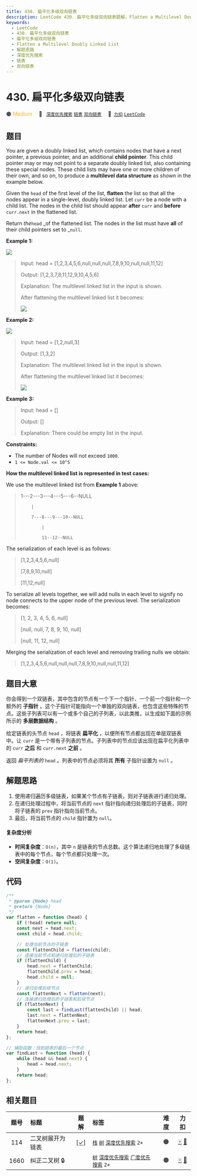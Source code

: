```yaml
---
title: 430. 扁平化多级双向链表
description: LeetCode 430. 扁平化多级双向链表题解，Flatten a Multilevel Doubly Linked List，包含解题思路、复杂度分析以及完整的 JavaScript 代码实现。
keywords:
  - LeetCode
  - 430. 扁平化多级双向链表
  - 扁平化多级双向链表
  - Flatten a Multilevel Doubly Linked List
  - 解题思路
  - 深度优先搜索
  - 链表
  - 双向链表
---
```


# 430. 扁平化多级双向链表

🟠 <font color=#ffb800>Medium</font>&emsp; 🔖&ensp; [`深度优先搜索`](/tag/depth-first-search.md) [`链表`](/tag/linked-list.md) [`双向链表`](/tag/doubly-linked-list.md)&emsp; 🔗&ensp;[`力扣`](https://leetcode.cn/problems/flatten-a-multilevel-doubly-linked-list) [`LeetCode`](https://leetcode.com/problems/flatten-a-multilevel-doubly-linked-list)

## 题目

You are given a doubly linked list, which contains nodes that have a next
pointer, a previous pointer, and an additional **child pointer**. This child
pointer may or may not point to a separate doubly linked list, also containing
these special nodes. These child lists may have one or more children of their
own, and so on, to produce a **multilevel data structure** as shown in the
example below.

Given the `head` of the first level of the list, **flatten** the list so that
all the nodes appear in a single-level, doubly linked list. Let `curr` be a
node with a child list. The nodes in the child list should appear **after**
`curr` and **before** `curr.next` in the flattened list.

Return _the_`head` _of the flattened list. The nodes in the list must have
**all** of their child pointers set to _`null`.

**Example 1:**

![](https://assets.leetcode.com/uploads/2021/11/09/flatten11.jpg)

> Input: head = [1,2,3,4,5,6,null,null,null,7,8,9,10,null,null,11,12]
>
> Output: [1,2,3,7,8,11,12,9,10,4,5,6]
>
> Explanation: The multilevel linked list in the input is shown.
>
> After flattening the multilevel linked list it becomes:
>
> ![](https://assets.leetcode.com/uploads/2021/11/09/flatten12.jpg)

**Example 2:**

![](https://assets.leetcode.com/uploads/2021/11/09/flatten2.1jpg)

> Input: head = [1,2,null,3]
>
> Output: [1,3,2]
>
> Explanation: The multilevel linked list in the input is shown.
>
> After flattening the multilevel linked list it becomes:
>
> ![](https://assets.leetcode.com/uploads/2021/11/24/list.jpg)

**Example 3:**

> Input: head = []
>
> Output: []
>
> Explanation: There could be empty list in the input.

**Constraints:**

- The number of Nodes will not exceed `1000`.
- `1 <= Node.val <= 10^5`

**How the multilevel linked list is represented in test cases:**

We use the multilevel linked list from **Example 1** above:

> 1---2---3---4---5---6--NULL
>
>         |
>
>         7---8---9---10--NULL
>
>             |
>
>             11--12--NULL

The serialization of each level is as follows:

> [1,2,3,4,5,6,null]
>
> [7,8,9,10,null]
>
> [11,12,null]

To serialize all levels together, we will add nulls in each level to signify
no node connects to the upper node of the previous level. The serialization
becomes:

> [1, 2, 3, 4, 5, 6, null]
>
> [null, null, 7, 8, 9, 10, null]
>
> [null, 11, 12, null]

Merging the serialization of each level and removing trailing nulls we obtain:

> [1,2,3,4,5,6,null,null,null,7,8,9,10,null,null,11,12]

## 题目大意

你会得到一个双链表，其中包含的节点有一个下一个指针、一个前一个指针和一个额外的 **子指针** 。这个子指针可能指向一个单独的双向链表，也包含这些特殊的节点。这些子列表可以有一个或多个自己的子列表，以此类推，以生成如下面的示例所示的 **多层数据结构** 。

给定链表的头节点 `head` ，将链表 **扁平化** ，以便所有节点都出现在单层双链表中。让 `curr` 是一个带有子列表的节点。子列表中的节点应该出现在扁平化列表中的 `curr` **之后** 和 `curr.next` **之前** 。

返回 _扁平列表的_ `head` 。列表中的节点必须将其 **所有** 子指针设置为 `null` 。

## 解题思路

1. 使用递归遍历多级链表，如果某个节点有子链表，则对子链表进行递归处理。
2. 在递归处理过程中，将当前节点的 `next` 指针指向递归处理后的子链表，同时将子链表的 `prev` 指针指向当前节点。
3. 最后，将当前节点的 `child` 指针置为 `null`。

#### 复杂度分析

- **时间复杂度**：`O(n)`，其中 `n` 是链表的节点总数。这个算法递归地处理了多级链表中的每个节点，每个节点都只处理一次。
- **空间复杂度**：`O(1)`。

## 代码

```javascript
/**
 * @param {Node} head
 * @return {Node}
 */
var flatten = function (head) {
	if (!head) return null;
	const next = head.next;
	const child = head.child;

	// 处理当前节点的子链表
	const flattenChild = flatten(child);
	// 连接当前节点和递归处理后的子链表
	if (flattenChild) {
		head.next = flattenChild;
		flattenChild.prev = head;
		head.child = null;
	}
	// 递归处理后续节点
	const flattenNext = flatten(next);
	// 连接递归处理后的子链表和后续节点
	if (flattenNext) {
		const last = findLast(flattenChild) || head;
		last.next = flattenNext;
		flattenNext.prev = last;
	}
	return head;
};

// 辅助函数：找到链表的最后一个节点
var findLast = function (head) {
	while (head && head.next) {
		head = head.next;
	}
	return head;
};
```

## 相关题目

<!-- prettier-ignore -->
| 题号 | 标题 | 题解 | 标签 | 难度 | 力扣 |
| :------: | :------ | :------: | :------ | :------: | :------: |
| 114 | 二叉树展开为链表 | [[✓]](/problem/0114.md) |  [`栈`](/tag/stack.md) [`树`](/tag/tree.md) [`深度优先搜索`](/tag/depth-first-search.md) `2+` | 🟠 | [🀄️](https://leetcode.cn/problems/flatten-binary-tree-to-linked-list) [🔗](https://leetcode.com/problems/flatten-binary-tree-to-linked-list) |
| 1660 | 纠正二叉树 🔒 |  |  [`树`](/tag/tree.md) [`深度优先搜索`](/tag/depth-first-search.md) [`广度优先搜索`](/tag/breadth-first-search.md) `2+` | 🟠 | [🀄️](https://leetcode.cn/problems/correct-a-binary-tree) [🔗](https://leetcode.com/problems/correct-a-binary-tree) |